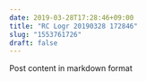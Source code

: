 ```yaml
---
date: 2019-03-28T17:28:46+09:00
title: "RC Logr 20190328 172846"
slug: "1553761726"
draft: false
---
```


Post content in markdown format
